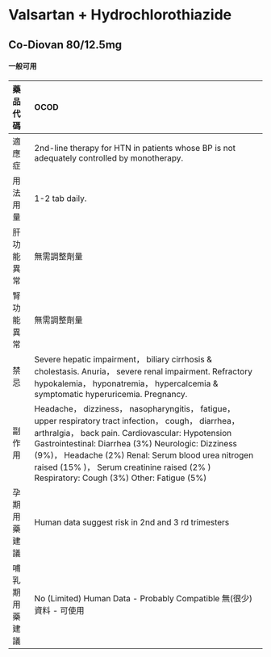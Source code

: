 # Valsartan + Hydrochlorothiazide

## Co-Diovan 80/12.5mg

#### 一般可用

| 藥品代碼       | OCOD                                                                                                                                                                                                                                                                                                                                                                |
|:---------------|:--------------------------------------------------------------------------------------------------------------------------------------------------------------------------------------------------------------------------------------------------------------------------------------------------------------------------------------------------------------------|
| 適應症         | 2nd-line therapy for HTN in patients whose BP is not adequately controlled by monotherapy.                                                                                                                                                                                                                                                                          |
| 用法用量       | 1-2 tab daily.                                                                                                                                                                                                                                                                                                                                                      |
| 肝功能異常     | 無需調整劑量                                                                                                                                                                                                                                                                                                                                                        |
| 腎功能異常     | 無需調整劑量                                                                                                                                                                                                                                                                                                                                                        |
| 禁忌           | Severe hepatic impairment， biliary cirrhosis & cholestasis. Anuria， severe renal impairment. Refractory hypokalemia， hyponatremia， hypercalcemia & symptomatic hyperuricemia. Pregnancy.                                                                                                                                                                        |
| 副作用         | Headache， dizziness， nasopharyngitis， fatigue， upper respiratory tract infection， cough， diarrhea， arthralgia， back pain. Cardiovascular: Hypotension Gastrointestinal: Diarrhea (3%) Neurologic: Dizziness (9%)， Headache (2%) Renal: Serum blood urea nitrogen raised (15% )， Serum creatinine raised (2% ) Respiratory: Cough (3%) Other: Fatigue (5%) |
| 孕期用藥建議   | Human data suggest risk in 2nd and 3 rd trimesters                                                                                                                                                                                                                                                                                                                  |
| 哺乳期用藥建議 | No (Limited) Human Data - Probably Compatible 無(很少)資料 - 可使用                                                                                                                                                                                                                                                                                                 |

